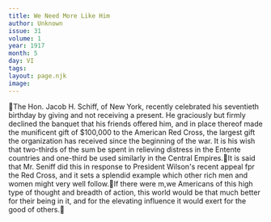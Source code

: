 ```yaml
---
title: We Need More Like Him
author: Unknown
issue: 31
volume: 1
year: 1917
month: 5
day: VI
tags:
layout: page.njk
image:
---
```

The Hon. Jacob H. Schiff, of New York, recently celebrated his seventieth birthday by giving and not receiving a present. He graciously but firmly declined the banquet that his friends offered him, and in place thereof made the munificent gift of $100,000 to the American Red Cross, the largest gift the organization has received since the beginning of the war. It is his wish that two-thirds of the sum be spent in relieving distress in the Entente countries and one-third be used similarly in the Central Empires.It is said that Mr. Seniff did this in response to President Wilson's recent appeal fpr the Red Cross, and it sets a splendid example which other rich men and women might very well follow.If there were m,we Americans of this high type of thought and breadth of action, this world would be that much better for their being in it, and for the elevating influence it would exert for the good of others.
